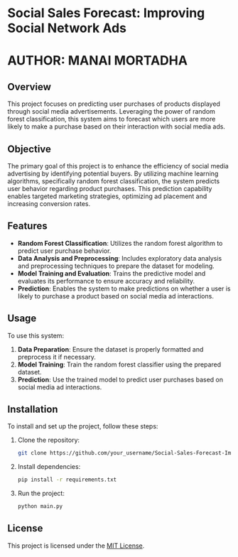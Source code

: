# Social Sales Forecast: Improving Social Network Ads

# AUTHOR: MANAI MORTADHA

## Overview

This project focuses on predicting user purchases of products displayed through social media advertisements. Leveraging the power of random forest classification, this system aims to forecast which users are more likely to make a purchase based on their interaction with social media ads.

## Objective

The primary goal of this project is to enhance the efficiency of social media advertising by identifying potential buyers. By utilizing machine learning algorithms, specifically random forest classification, the system predicts user behavior regarding product purchases. This prediction capability enables targeted marketing strategies, optimizing ad placement and increasing conversion rates.

## Features

- **Random Forest Classification**: Utilizes the random forest algorithm to predict user purchase behavior.
- **Data Analysis and Preprocessing**: Includes exploratory data analysis and preprocessing techniques to prepare the dataset for modeling.
- **Model Training and Evaluation**: Trains the predictive model and evaluates its performance to ensure accuracy and reliability.
- **Prediction**: Enables the system to make predictions on whether a user is likely to purchase a product based on social media ad interactions.

## Usage

To use this system:

1. **Data Preparation**: Ensure the dataset is properly formatted and preprocess it if necessary.
2. **Model Training**: Train the random forest classifier using the prepared dataset.
3. **Prediction**: Use the trained model to predict user purchases based on social media ad interactions.

## Installation

To install and set up the project, follow these steps:

1. Clone the repository:

    ```bash
    git clone https://github.com/your_username/Social-Sales-Forecast-Improving-Social-Network-ads.git
    ```

2. Install dependencies:

    ```bash
    pip install -r requirements.txt
    ```

3. Run the project:

    ```bash
    python main.py
    ```


## License

This project is licensed under the [MIT License](link_to_license).


